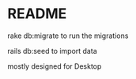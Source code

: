 # README

rake db:migrate to run the migrations

rails db:seed to import data

mostly designed for Desktop
